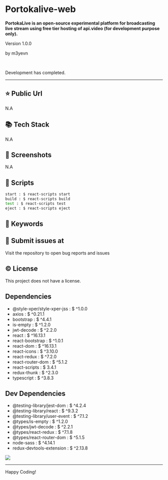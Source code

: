 # Portokalive-web

**PortokaLive is an open-source experimental platform for broadcasting live stream using free tier hosting of api.video (for development purpose only).**

<p>Version 1.0.0</p>
<p>by m3yevn</p>

<br/>
<p>Development has completed.</p>

<hr/>

## ⭐ Public Url

N.A

## 📚 Tech Stack

N.A

## 📸 Screenshots

N.A

## 📜 Scripts

```sh
start : $ react-scripts start
build : $ react-scripts build
test : $ react-scripts test
eject : $ react-scripts eject

```

## 🔑 Keywords

## 👾 Submit issues at

Visit the repository to open bug reports and issues

## ©️ License

This project does not have a license.

## Dependencies

- @style-xper/style-xper-jss : $ ^1.0.0
- axios : $ ^0.21.1
- bootstrap : $ ^4.4.1
- is-empty : $ ^1.2.0
- jwt-decode : $ ^2.2.0
- react : $ ^16.13.1
- react-bootstrap : $ ^1.0.1
- react-dom : $ ^16.13.1
- react-icons : $ ^3.10.0
- react-redux : $ ^7.2.0
- react-router-dom : $ ^5.1.2
- react-scripts : $ 3.4.1
- redux-thunk : $ ^2.3.0
- typescript : $ ^3.8.3

## Dev Dependencies

- @testing-library/jest-dom : $ ^4.2.4
- @testing-library/react : $ ^9.3.2
- @testing-library/user-event : $ ^7.1.2
- @types/is-empty : $ ^1.2.0
- @types/jwt-decode : $ ^2.2.1
- @types/react-redux : $ ^7.1.8
- @types/react-router-dom : $ ^5.1.5
- node-sass : $ ^4.14.1
- redux-devtools-extension : $ ^2.13.8

<img src="https://cdn.dribbble.com/users/2401141/screenshots/5487982/developers-gif-showcase.gif"/>

<hr/>
Happy Coding!
